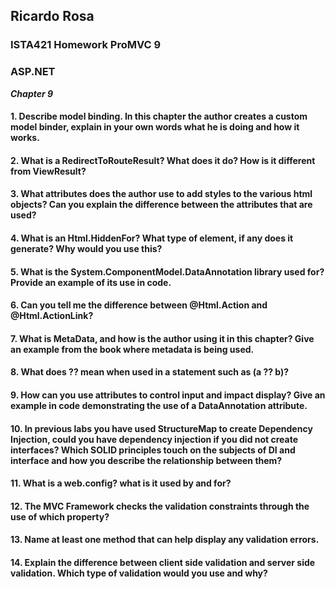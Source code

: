 ## Ricardo Rosa

### ISTA421 Homework ProMVC 9

### ASP.NET

***Chapter 9***

#### 1. Describe model binding. In this chapter the author creates a custom model binder, explain in your own words what he is doing and how it works.


#### 2. What is a RedirectToRouteResult? What does it do? How is it different from ViewResult?


#### 3. What attributes does the author use to add styles to the various html objects? Can you explain the difference between the attributes that are used?


#### 4. What is an Html.HiddenFor? What type of element, if any does it generate? Why would you use this?


#### 5. What is the System.ComponentModel.DataAnnotation library used for? Provide an example of its use in code.


#### 6. Can you tell me the difference between @Html.Action and @Html.ActionLink?


#### 7. What is MetaData, and how is the author using it in this chapter? Give an example from the book where metadata is being used.


#### 8. What does ?? mean when used in a statement such as (a ?? b)?


#### 9. How can you use attributes to control input and impact display? Give an example in code demonstrating the use of a DataAnnotation attribute.


#### 10. In previous labs you have used StructureMap to create Dependency Injection, could you have dependency injection if you did not create interfaces? Which SOLID principles touch on the subjects of DI and interface and how you describe the relationship between them?


#### 11. What is a web.config? what is it used by and for?


#### 12. The MVC Framework checks the validation constraints through the use of which property?


#### 13. Name at least one method that can help display any validation errors.


#### 14. Explain the difference between client side validation and server side validation. Which type of validation would you use and why?

